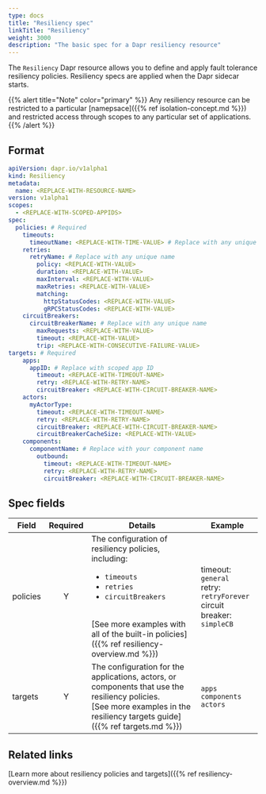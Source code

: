 ```yaml
---
type: docs
title: "Resiliency spec"
linkTitle: "Resiliency"
weight: 3000
description: "The basic spec for a Dapr resiliency resource"
---
```


The `Resiliency` Dapr resource allows you to define and apply fault tolerance resiliency policies. Resiliency specs are applied when the Dapr sidecar starts. 

{{% alert title="Note" color="primary" %}}
Any resiliency resource can be restricted to a particular [namepsace]({{% ref isolation-concept.md %}}) and restricted access through scopes to any particular set of applications.
{{% /alert %}}

## Format

```yml
apiVersion: dapr.io/v1alpha1
kind: Resiliency
metadata:
  name: <REPLACE-WITH-RESOURCE-NAME>
version: v1alpha1
scopes:
  - <REPLACE-WITH-SCOPED-APPIDS>
spec:
  policies: # Required
    timeouts:
      timeoutName: <REPLACE-WITH-TIME-VALUE> # Replace with any unique name
    retries:
      retryName: # Replace with any unique name
        policy: <REPLACE-WITH-VALUE>
        duration: <REPLACE-WITH-VALUE>
        maxInterval: <REPLACE-WITH-VALUE>
        maxRetries: <REPLACE-WITH-VALUE>
        matching:
          httpStatusCodes: <REPLACE-WITH-VALUE>
          gRPCStatusCodes: <REPLACE-WITH-VALUE>
    circuitBreakers:
      circuitBreakerName: # Replace with any unique name
        maxRequests: <REPLACE-WITH-VALUE>
        timeout: <REPLACE-WITH-VALUE> 
        trip: <REPLACE-WITH-CONSECUTIVE-FAILURE-VALUE>
targets: # Required
    apps:
      appID: # Replace with scoped app ID
        timeout: <REPLACE-WITH-TIMEOUT-NAME>
        retry: <REPLACE-WITH-RETRY-NAME>
        circuitBreaker: <REPLACE-WITH-CIRCUIT-BREAKER-NAME>
    actors:
      myActorType: 
        timeout: <REPLACE-WITH-TIMEOUT-NAME>
        retry: <REPLACE-WITH-RETRY-NAME>
        circuitBreaker: <REPLACE-WITH-CIRCUIT-BREAKER-NAME>
        circuitBreakerCacheSize: <REPLACE-WITH-VALUE>
    components:
      componentName: # Replace with your component name
        outbound:
          timeout: <REPLACE-WITH-TIMEOUT-NAME>
          retry: <REPLACE-WITH-RETRY-NAME>
          circuitBreaker: <REPLACE-WITH-CIRCUIT-BREAKER-NAME>
```

## Spec fields

| Field              | Required | Details | Example |
|--------------------|:--------:|---------|---------|
| policies | Y | The configuration of resiliency policies, including: <br><ul><li>`timeouts`</li><li>`retries`</li><li>`circuitBreakers`</li></ul> <br> [See more examples with all of the built-in policies]({{% ref resiliency-overview.md %}}) | timeout: `general`<br>retry: `retryForever`<br>circuit breaker: `simpleCB` |
| targets | Y | The configuration for the applications, actors, or components that use the resiliency policies. <br>[See more examples in the resiliency targets guide]({{% ref targets.md %}})  | `apps` <br>`components`<br>`actors` |


## Related links
[Learn more about resiliency policies and targets]({{% ref resiliency-overview.md %}})
